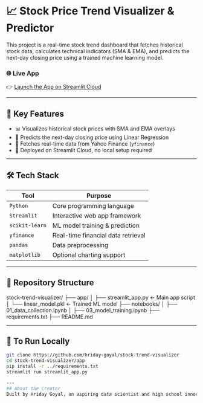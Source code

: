 # 📈 Stock Price Trend Visualizer & Predictor

This project is a real-time stock trend dashboard that fetches historical stock data, calculates technical indicators (SMA & EMA), and predicts the next-day closing price using a trained machine learning model.

### 🌐 Live App  
👉 [Launch the App on Streamlit Cloud](https://stock-trend-visualizer-modeldate10july2025.streamlit.app)

---

## 🧠 Key Features

- 📊 Visualizes historical stock prices with SMA and EMA overlays
- 🤖 Predicts the next-day closing price using Linear Regression
- 📡 Fetches real-time data from Yahoo Finance (`yfinance`)
- 🚀 Deployed on Streamlit Cloud, no local setup required

---

## 🛠️ Tech Stack

| Tool          | Purpose                            |
|---------------|-------------------------------------|
| `Python`      | Core programming language           |
| `Streamlit`   | Interactive web app framework       |
| `scikit-learn`| ML model training & prediction      |
| `yfinance`    | Real-time financial data retrieval  |
| `pandas`      | Data preprocessing                  |
| `matplotlib`  | Optional charting support           |

---

## 📂 Repository Structure
stock-trend-visualizer/
├── app/
│ ├── streamlit_app.py ← Main app script
│ └── linear_model.pkl ← Trained ML model
├── notebooks/
│ ├── 01_data_collection.ipynb
│ ├── 03_model_training.ipynb
├── requirements.txt
├── README.md

---

## 🧪 To Run Locally

```bash
git clone https://github.com/hriday-goyal/stock-trend-visualizer
cd stock-trend-visualizer/app
pip install -r ../requirements.txt
streamlit run streamlit_app.py

---
## About the Creator
Built by Hriday Goyal, an aspiring data scientist and high school innovator passionate about AI, finance, and real-world problem solving.
